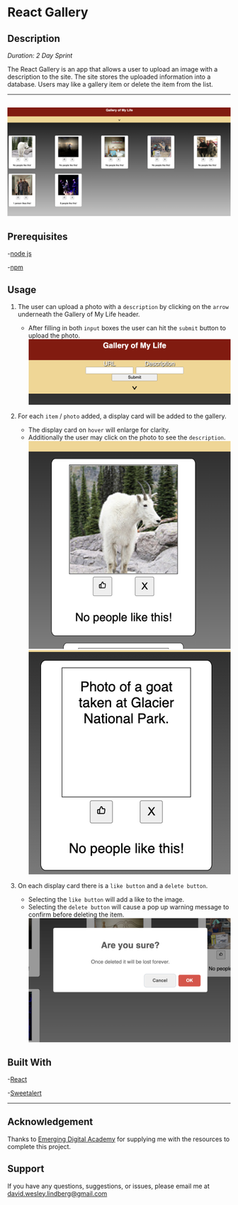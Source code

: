# React Gallery

## Description

_Duration: 2 Day Sprint_

The React Gallery is an app that allows a user to upload an image with a description to the site. The site stores the uploaded information into a database. Users may like a gallery item or delete the item from the list. 

---
![webpage](previews/overview.png)
---

## Prerequisites

-[node js](https://nodejs.org/en/)

-[npm](https://docs.npmjs.com/)

## Usage

1. The user can upload a photo with a `description` by clicking on the `arrow` underneath the Gallery of My Life header.
    - After filling in both `input` boxes the user can hit the `submit` button to upload the photo.
![form](previews/popout_form.png)

2. For each `item` / `photo` added, a display card will be added to the gallery.
    - The display card on `hover` will enlarge for clarity.
    - Additionally the user may click on the photo to see the `description`.
![hover](previews/hover.png)
![description](previews/description.png)

3. On each display card there is a `like button` and a `delete button`. 
    - Selecting the `like button` will add a like to the image.
    - Selecting the `delete button` will cause a pop up warning message to confirm before deleting the item.
![warning](previews/warning_message.png)

## Built With

-[React](https://reactjs.org/)

-[Sweetalert](https://sweetalert.js.org/)

---
## Acknowledgement
Thanks to [Emerging Digital Academy](https://emergingacademy.org/) for supplying me with the resources to complete this project.

## Support
If you have any questions, suggestions, or issues, please email me at [david.wesley.lindberg@gmail.com](www.google.com)
